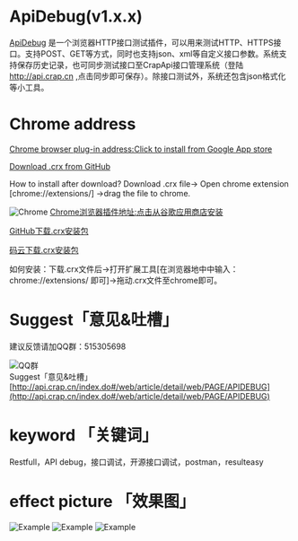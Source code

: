 # ApiDebug(v1.x.x)
[ApiDebug](https://github.com/EhsanTang/ApiDebug) 是一个浏览器HTTP接口测试插件，可以用来测试HTTP、HTTPS接口。支持POST、GET等方式，同时也支持json、xml等自定义接口参数。系统支持保存历史记录，也可同步测试接口至CrapApi接口管理系统（登陆 http://api.crap.cn ,点击同步即可保存）。除接口测试外，系统还包含json格式化等小工具。
<br>
# Chrome address
[Chrome browser plug-in address:Click to install from Google App store](https://chrome.google.com/webstore/detail/ieoejemkppmjcdfbnfphhpbfmallhfnc?utm_source=chrome-app-launcher-info-dialog)

[Download .crx from GitHub](https://github.com/EhsanTang/ApiDebug/blob/master/release/chrome/ieoejemkppmjcdfbnfphhpbfmallhfnc_main.crx)

How to install after download? Download .crx file-> Open chrome extension [chrome://extensions/] ->drag the file to chrome.

![Chrome](http://img.blog.csdn.net/20170522174505914?watermark/2/text/aHR0cDovL2Jsb2cuY3Nkbi5uZXQvdG9ycnl0YW5n/font/5a6L5L2T/fontsize/400/fill/I0JBQkFCMA==/dissolve/70/gravity/Center)
[Chrome浏览器插件地址:点击从谷歌应用商店安装](https://chrome.google.com/webstore/detail/ieoejemkppmjcdfbnfphhpbfmallhfnc?utm_source=chrome-app-launcher-info-dialog)

[GitHub下载.crx安装包](https://github.com/EhsanTang/ApiDebug/blob/master/release/chrome/ieoejemkppmjcdfbnfphhpbfmallhfnc_main.crx)

[码云下载.crx安装包](http://git.oschina.net/CrapApi/ApiDebug/raw/master/release/chrome/ieoejemkppmjcdfbnfphhpbfmallhfnc_main.crx)

如何安装：下载.crx文件后->打开扩展工具[在浏览器地中中输入：chrome://extensions/ 即可]->拖动.crx文件至chrome即可。

# Suggest「意见&吐槽」
建议反馈请加QQ群：515305698

![QQ群](http://img.blog.csdn.net/20170601193654319?watermark/2/text/aHR0cDovL2Jsb2cuY3Nkbi5uZXQvdG9ycnl0YW5n/font/5a6L5L2T/fontsize/400/fill/I0JBQkFCMA==/dissolve/70/gravity/Center)<br>Suggest「意见&吐槽」
[http://api.crap.cn/index.do#/web/article/detail/web/PAGE/APIDEBUG](http://api.crap.cn/index.do#/web/article/detail/web/PAGE/APIDEBUG)

# keyword 「关键词」
Restfull，API debug，接口调试，开源接口调试，postman，resulteasy

# effect picture 「效果图」
![Example](http://img.blog.csdn.net/20170520195634607?watermark/2/text/aHR0cDovL2Jsb2cuY3Nkbi5uZXQvdG9ycnl0YW5n/font/5a6L5L2T/fontsize/400/fill/I0JBQkFCMA==/dissolve/70/gravity/Center)
![Example](http://img.blog.csdn.net/20170520195653030?watermark/2/text/aHR0cDovL2Jsb2cuY3Nkbi5uZXQvdG9ycnl0YW5n/font/5a6L5L2T/fontsize/400/fill/I0JBQkFCMA==/dissolve/70/gravity/Center)
![Example](http://img.blog.csdn.net/20170520195711810?watermark/2/text/aHR0cDovL2Jsb2cuY3Nkbi5uZXQvdG9ycnl0YW5n/font/5a6L5L2T/fontsize/400/fill/I0JBQkFCMA==/dissolve/70/gravity/Center)






